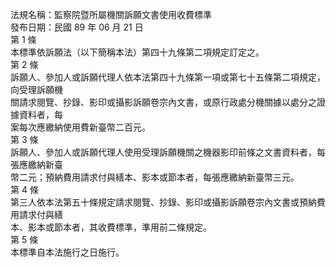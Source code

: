 法規名稱：監察院暨所屬機關訴願文書使用收費標準  
發布日期：民國 89 年 06 月 21 日  
第 1 條  
本標準依訴願法（以下簡稱本法）第四十九條第二項規定訂定之。  
第 2 條  
訴願人、參加人或訴願代理人依本法第四十九條第一項或第七十五條第二項規定，向受理訴願機  
關請求閱覽、抄錄、影印或攝影訴願卷宗內文書，或原行政處分機關據以處分之證據資料者，每  
案每次應繳納使用費新臺幣二百元。  
第 3 條  
訴願人、參加人或訴願代理人使用受理訴願機關之機器影印前條之文書資料者，每張應繳納新臺  
幣二元；預納費用請求付與繕本、影本或節本者，每張應繳納新臺幣三元。  
第 4 條  
第三人依本法第五十條規定請求閱覽、抄錄、影印或攝影訴願卷宗內文書或預納費用請求付與繕  
本、影本或節本者，其收費標準，準用前二條規定。  
第 5 條  
本標準自本法施行之日施行。  


